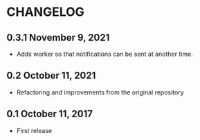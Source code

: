 # CHANGELOG

## 0.3.1 November 9, 2021

- Adds worker so that notifications can be sent at another time.

## 0.2 October 11, 2021

- Refactoring and improvements from the original repository

## 0.1 October 11, 2017

- First release
